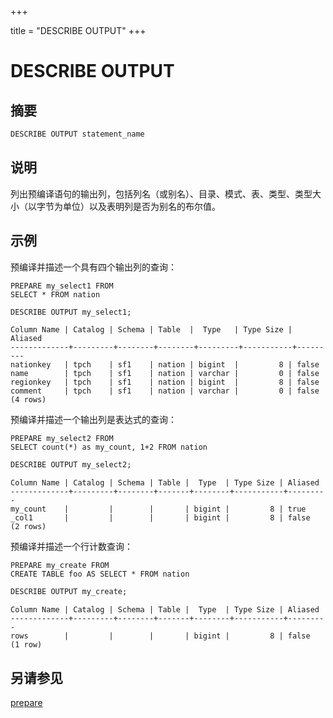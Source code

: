 +++

title = "DESCRIBE OUTPUT"
+++

# DESCRIBE OUTPUT

## 摘要

``` sql
DESCRIBE OUTPUT statement_name
```

## 说明

列出预编译语句的输出列，包括列名（或别名）、目录、模式、表、类型、类型大小（以字节为单位）以及表明列是否为别名的布尔值。

## 示例

预编译并描述一个具有四个输出列的查询：

    PREPARE my_select1 FROM
    SELECT * FROM nation

``` sql
DESCRIBE OUTPUT my_select1;
```

```
Column Name | Catalog | Schema | Table  |  Type   | Type Size | Aliased
-------------+---------+--------+--------+---------+-----------+---------
nationkey   | tpch    | sf1    | nation | bigint  |         8 | false
name        | tpch    | sf1    | nation | varchar |         0 | false
regionkey   | tpch    | sf1    | nation | bigint  |         8 | false
comment     | tpch    | sf1    | nation | varchar |         0 | false
(4 rows)
```

预编译并描述一个输出列是表达式的查询：

    PREPARE my_select2 FROM
    SELECT count(*) as my_count, 1+2 FROM nation

``` sql
DESCRIBE OUTPUT my_select2;
```

```
Column Name | Catalog | Schema | Table |  Type  | Type Size | Aliased
-------------+---------+--------+-------+--------+-----------+---------
my_count    |         |        |       | bigint |         8 | true
_col1       |         |        |       | bigint |         8 | false
(2 rows)
```

预编译并描述一个行计数查询：

    PREPARE my_create FROM
    CREATE TABLE foo AS SELECT * FROM nation

``` sql
DESCRIBE OUTPUT my_create;
```

```
Column Name | Catalog | Schema | Table |  Type  | Type Size | Aliased
-------------+---------+--------+-------+--------+-----------+---------
rows        |         |        |       | bigint |         8 | false
(1 row)
```

## 另请参见

[prepare](./prepare.html)